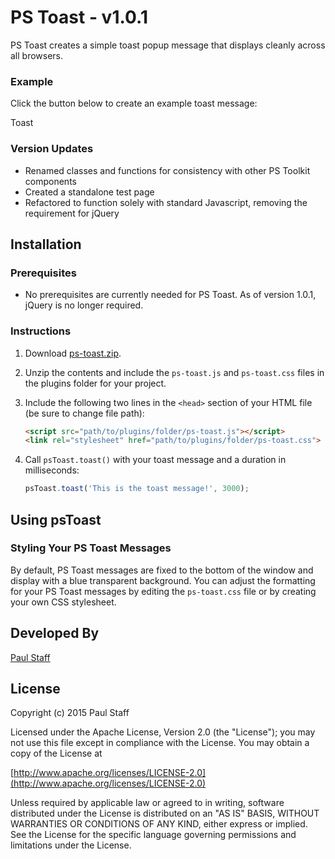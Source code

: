 PS Toast - v1.0.1
=================

PS Toast creates a simple toast popup message that displays cleanly across all browsers.

### Example

Click the button below to create an example toast message:

<div class="btn" onclick="psToast.toast('This is a test toast!', 3000)">Toast</div>

### Version Updates

- Renamed classes and functions for consistency with other PS Toolkit components
- Created a standalone test page
- Refactored to function solely with standard Javascript, removing the requirement for jQuery


Installation
------------


### Prerequisites

- No prerequisites are currently needed for PS Toast. As of version 1.0.1, jQuery is no longer required.

### Instructions

1. Download [ps-toast.zip](http://paulstaff.com/random/ps-toolkit/src/ps-toast/ps-toast.zip).
2. Unzip the contents and include the `ps-toast.js` and `ps-toast.css` files in the plugins folder for your project.
3. Include the following two lines in the `<head>` section of your HTML file (be sure to change file path):

	```HTML
	<script src="path/to/plugins/folder/ps-toast.js"></script>
	<link rel="stylesheet" href="path/to/plugins/folder/ps-toast.css">
	```

4. Call `psToast.toast()` with your toast message and a duration in milliseconds:

	```Javascript
	psToast.toast('This is the toast message!', 3000);
	```


Using psToast
-------------

### Styling Your PS Toast Messages

By default, PS Toast messages are fixed to the bottom of the window and display with a blue transparent background. You can adjust the formatting for your PS Toast messages by editing the `ps-toast.css` file or by creating your own CSS stylesheet.


Developed By
------------

[Paul Staff](http://paulstaff.com)



License
-------

Copyright (c) 2015 Paul Staff

Licensed under the Apache License, Version 2.0 (the "License");
you may not use this file except in compliance with the License.
You may obtain a copy of the License at

[http://www.apache.org/licenses/LICENSE-2.0](http://www.apache.org/licenses/LICENSE-2.0)

Unless required by applicable law or agreed to in writing, software
distributed under the License is distributed on an "AS IS" BASIS,
WITHOUT WARRANTIES OR CONDITIONS OF ANY KIND, either express or implied.
See the License for the specific language governing permissions and
limitations under the License.